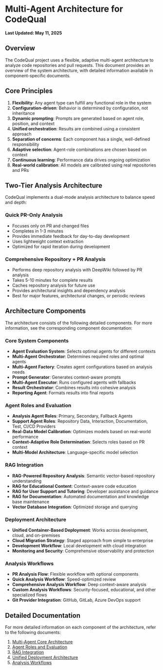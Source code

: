 # Multi-Agent Architecture for CodeQual

**Last Updated: May 11, 2025**

## Overview

The CodeQual project uses a flexible, adaptive multi-agent architecture to analyze code repositories and pull requests. This document provides an overview of the system architecture, with detailed information available in component-specific documents.

## Core Principles

1. **Flexibility**: Any agent type can fulfill any functional role in the system
2. **Configuration-driven**: Behavior is determined by configuration, not inheritance
3. **Dynamic prompting**: Prompts are generated based on agent role, position, and context
4. **Unified orchestration**: Results are combined using a consistent approach
5. **Separation of concerns**: Each component has a single, well-defined responsibility
6. **Adaptive selection**: Agent-role combinations are chosen based on context
7. **Continuous learning**: Performance data drives ongoing optimization
8. **Real-world calibration**: All models are calibrated using real repositories and PRs

## Two-Tier Analysis Architecture

CodeQual implements a dual-mode analysis architecture to balance speed and depth:

### Quick PR-Only Analysis
- Focuses only on PR and changed files
- Completes in 1-3 minutes
- Provides immediate feedback for day-to-day development
- Uses lightweight context extraction
- Optimized for rapid iteration during development

### Comprehensive Repository + PR Analysis
- Performs deep repository analysis with DeepWiki followed by PR analysis
- Takes 5-10 minutes for complete results
- Caches repository analysis for future use
- Provides architectural insights and dependency analysis
- Best for major features, architectural changes, or periodic reviews

## Architecture Components

The architecture consists of the following detailed components. For more information, see the corresponding component documentation:

### Core System Components

- **Agent Evaluation System**: Selects optimal agents for different contexts
- **Multi-Agent Orchestrator**: Determines required roles and optimal agents
- **Multi-Agent Factory**: Creates agent configurations based on analysis needs
- **Prompt Generator**: Generates context-aware prompts
- **Multi-Agent Executor**: Runs configured agents with fallbacks
- **Result Orchestrator**: Combines results into cohesive analysis
- **Reporting Agent**: Formats results into final reports

### Agent Roles and Evaluation

- **Analysis Agent Roles**: Primary, Secondary, Fallback Agents
- **Support Agent Roles**: Repository Data, Interaction, Documentation, Test, CI/CD Providers
- **Real-Data Model Calibration**: Optimizes models based on real-world performance
- **Context-Adaptive Role Determination**: Selects roles based on PR context
- **Multi-Model Architecture**: Language-specific model selection

### RAG Integration

- **RAG-Powered Repository Analysis**: Semantic vector-based repository understanding
- **RAG for Educational Content**: Context-aware code education
- **RAG for User Support and Tutoring**: Developer assistance and guidance
- **RAG for Documentation**: Automated documentation and knowledge base maintenance
- **Vector Database Integration**: Optimized storage and querying

### Deployment Architecture

- **Unified Container-Based Deployment**: Works across development, cloud, and on-premises
- **Cloud Migration Strategy**: Staged approach from simple to enterprise
- **Development Workflow**: Local development with cloud integration
- **Monitoring and Security**: Comprehensive observability and protection

### Analysis Workflows

- **PR Analysis Flow**: Flexible workflow with optional components
- **Quick Analysis Workflow**: Speed-optimized review
- **Comprehensive Analysis Workflow**: Deep context-aware analysis
- **Custom Analysis Workflows**: Security-focused, educational, and other specialized flows
- **Git Provider Integration**: GitHub, GitLab, Azure DevOps support

## Detailed Documentation

For more detailed information on each component of the architecture, refer to the following documents:

1. [Multi-Agent Core Architecture](components/1-multi-agent-core-architecture.md)
2. [Agent Roles and Evaluation](components/2-agent-roles-and-evaluation.md)
3. [RAG Integration](components/3-rag-integration.md)
4. [Unified Deployment Architecture](components/4-unified-deployment-architecture.md)
5. [Analysis Workflows](components/5-analysis-workflows.md)
